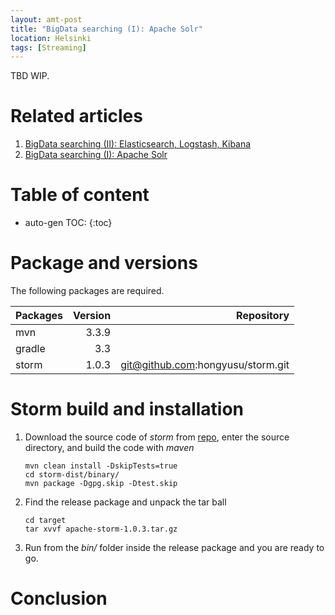 ```yaml
---
layout: amt-post 
title: "BigData searching (I): Apache Solr"
location: Helsinki
tags: [Streaming]
---
```


TBD WIP.

# Related articles

1. [BigData searching (II): Elasticsearch, Logstash, Kibana](/amt/)
1. [BigData searching (I): Apache Solr](/amt/)

# Table of content
* auto-gen TOC:
{:toc}

# Package and versions

The following packages are required.

| Packages           | Version  | Repository                                 |
|:-------------------|---------:|-------------------------------------------:|
| mvn                | 3.3.9    |                                            | 
| gradle             | 3.3      |                                            |
| storm              | 1.0.3    | git@github.com:hongyusu/storm.git          |


# Storm build and installation

1. Download the source code of *storm* from [repo](git@github.com:hongyusu/storm.git), enter the source directory, and build the code with *maven* 

   ```shell
   mvn clean install -DskipTests=true
   cd storm-dist/binary/
   mvn package -Dgpg.skip -Dtest.skip
   ```

1. Find the release package and unpack the tar ball 

   ```shell
   cd target
   tar xvvf apache-storm-1.0.3.tar.gz
   ```

1. Run from the *bin/* folder inside the release package and you are ready to go.

# Conclusion


[stormnativeapi]: https://github.com/hongyusu/bigdata_etl/tree/master/etl_spark/src/main/etl_storm/WordCountTopology.java
[stormtridentapi]: https://github.com/hongyusu/bigdata_etl/tree/master/etl_spark/src/main/etl_storm/TridentKafkaWordCount.java



